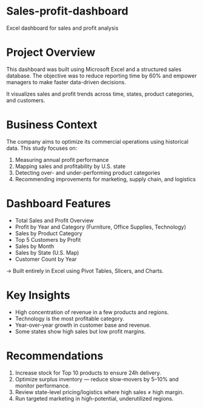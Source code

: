 # Sales-profit-dashboard
Excel dashboard for sales and profit analysis

# Project Overview

This dashboard was built using Microsoft Excel and a structured sales database. The objective was to reduce reporting time by 60% and empower managers to make faster data-driven decisions.

It visualizes sales and profit trends across time, states, product categories, and customers.

# Business Context

The company aims to optimize its commercial operations using historical data. This study focuses on:

1.  Measuring annual profit performance  
2.  Mapping sales and profitability by U.S. state  
3.  Detecting over- and under-performing product categories  
4.  Recommending improvements for marketing, supply chain, and logistics  

# Dashboard Features

- Total Sales and Profit Overview  
- Profit by Year and Category (Furniture, Office Supplies, Technology)  
- Sales by Product Category  
- Top 5 Customers by Profit  
- Sales by Month  
- Sales by State (U.S. Map)  
- Customer Count by Year  

-> Built entirely in Excel using Pivot Tables, Slicers, and Charts.

# Key Insights

- High concentration of revenue in a few products and regions.  
- Technology is the most profitable category.  
- Year-over-year growth in customer base and revenue.  
- Some states show high sales but low profit margins.  

# Recommendations

1. Increase stock for Top 10 products to ensure 24h delivery.  
2. Optimize surplus inventory — reduce slow-movers by 5–10% and monitor performance.  
3. Review state-level pricing/logistics where high sales ≠ high margin.  
4. Run targeted marketing in high-potential, underutilized regions.

   

